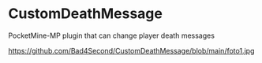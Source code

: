 # CustomDeathMessage

PocketMine-MP plugin that can change player death messages

https://github.com/Bad4Second/CustomDeathMessage/blob/main/foto1.jpg
